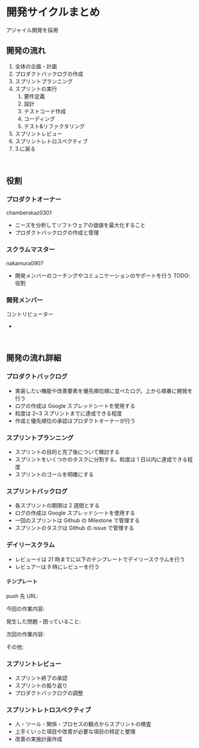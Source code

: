 # 開発サイクルまとめ

アジャイル開発を採用

## 開発の流れ

1. 全体の企画・計画
1. プロダクトバックログの作成
1. スプリントプランニング
1. スプリントの実行
   1. 要件定義
   1. 設計
   1. テストコード作成
   1. コーディング
   1. テスト&リファクタリング
1. スプリントレビュー
1. スプリントレトロスペクティブ
1. 3.に戻る

<br>

## 役割

### プロダクトオーナー

chamberskaz0301

- ニーズを分析してソフトウェアの価値を最大化すること
- プロダクトバックログの作成と管理

### スクラムマスター

nakamura0907

- 開発メンバーのコーチングやコミュニケーションのサポートを行う
  TODO: 役割

### 開発メンバー

コントリビューター

-

<br>

## 開発の流れ詳細

### プロダクトバックログ

- 実装したい機能や改善要素を優先順位順に並べたログ。上から順番に開発を行う
- ログの作成は Google スプレッドシートを使用する
- 粒度は 2~3 スプリントまでに達成できる程度
- 作成と優先順位の承認はプロダクトオーナーが行う

### スプリントプランニング

- スプリントの目的と完了後について検討する
- スプリントをいくつかのタスクに分割する。粒度は 1 日以内に達成できる程度
- スプリントのゴールを明確にする

### スプリントバックログ

- 各スプリントの期限は 2 週間とする
- ログの作成は Google スプレッドシートを使用する
- 一回のスプリントは Github の Milestone で管理する
- スプリントのタスクは Github の issue で管理する

### デイリースクラム

- レビューイは 21 時までに以下のテンプレートでデイリースクラムを行う
- レビュアーは 9 時にレビューを行う

#### テンプレート

push 先 URL:

今回の作業内容:

発生した問題・困っていること:

次回の作業内容:

その他:

### スプリントレビュー

- スプリント終了の承認
- スプリントの振り返り
- プロダクトバックログの調整

### スプリントレトロスペクティブ

- 人・ツール・関係・プロセスの観点からスプリントの検査
- 上手くいった項目や改善が必要な項目の特定と整理
- 改善の実施計画作成
